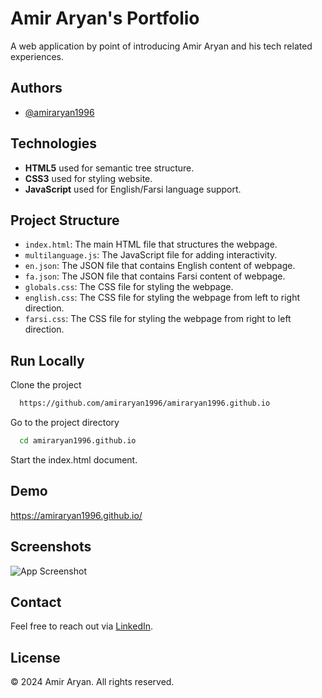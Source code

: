 
# Amir Aryan's Portfolio

A web application by point of introducing Amir Aryan and his tech related experiences.


## Authors

- [@amiraryan1996](https://github.com/amiraryan1996)


## Technologies

- **HTML5** used for semantic tree structure.
- **CSS3** used for styling website.
- **JavaScript** used for English/Farsi language support.
## Project Structure

- `index.html`: The main HTML file that structures the webpage.
- `multilanguage.js`: The JavaScript file for adding interactivity.
- `en.json`: The JSON file that contains English content of webpage.
- `fa.json`: The JSON file that contains Farsi content of webpage.
- `globals.css`: The CSS file for styling the webpage.
- `english.css`: The CSS file for styling the webpage from left to right direction.
- `farsi.css`: The CSS file for styling the webpage from right to left direction.


## Run Locally

Clone the project

```bash
  https://github.com/amiraryan1996/amiraryan1996.github.io
```

Go to the project directory

```bash
  cd amiraryan1996.github.io
```

Start the index.html document.


## Demo

https://amiraryan1996.github.io/

## Screenshots

![App Screenshot](https://via.placeholder.com/468x300?text=App+Screenshot+Here)


## Contact

Feel free to reach out via [LinkedIn](https://www.linkedin.com/in/amiraryan1996/).
## License

© 2024 Amir Aryan. All rights reserved.


